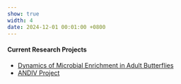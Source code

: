 ```yaml
---
show: true
width: 4
date: 2024-12-01 00:01:00 +0800
---
```


<div class="p-4" style="text-align: justify;">
    <h4>Current Research Projects</h4>
           <p>
       <ul>
  <li><a href="#Pieris">Dynamics of Microbial Enrichment in Adult Butterflies</a></li>
  <li><a href="#ANDIV">ANDIV Project</a></li>
  </ul> 
     </p>
    </div>
